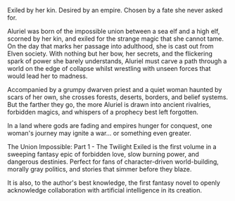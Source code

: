 Exiled by her kin. Desired by an empire. Chosen by a fate she never asked for. 

Aluriel was born of the impossible union between a sea elf and a high elf, scorned by her kin, and exiled for the strange magic that she cannot tame. On the day that marks her passage into adulthood, she is cast out from Elven society. With nothing but her bow, her secrets, and the flickering spark of power she barely understands, Aluriel must carve a path through a world on the edge of collapse whilst wrestling with unseen forces that would lead her to madness. 

Accompanied by a grumpy dwarven priest and a quiet woman haunted by scars of her own, she crosses forests, deserts, borders, and belief systems. But the farther they go, the more Aluriel is drawn into ancient rivalries, forbidden magics, and whispers of a prophecy best left forgotten. 

In a land where gods are fading and empires hunger for conquest, one woman's journey may ignite a war... or something even greater. 

The Union Impossible: Part 1 - The Twilight Exiled is the first volume in a sweeping fantasy epic of forbidden love, slow burning power, and dangerous destinies. Perfect for fans of character-driven world-building, morally gray politics, and stories that simmer before they blaze. 

It is also, to the author's best knowledge, the first fantasy novel to openly acknowledge collaboration with artificial intelligence in its creation. 
